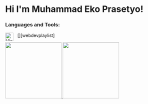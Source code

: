 # Hi I'm **Muhammad Eko Prasetyo**! 

### Languages and Tools:

[<img align="left" alt="Visual Studio Code" width="26px" src="https://cdn.jsdelivr.net/gh/devicons/devicon/icons/vscode/vscode-original.svg" style="padding-right:10px;" />][webdevplaylist]



<p align="left">
<a href="https://github.com/prs3co">
  <img height="180em" src="https://github-readme-stats-eight-theta.vercel.app/api?username=prs3co&show_icons=true&theme=algolia&include_all_commits=true&count_private=true"/>
  <img height="180em" src="https://github-readme-stats-eight-theta.vercel.app/api/top-langs/?username=prs3co&layout=compact&langs_count=8&theme=algolia"/>
</a>
</p>
